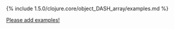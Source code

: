 {% include 1.5.0/clojure.core/object_DASH_array/examples.md %}

[Please add examples!](https://github.com/arrdem/grimoire/edit/master/_includes/1.6.0/clojure.core/object_DASH_array/examples.md)
